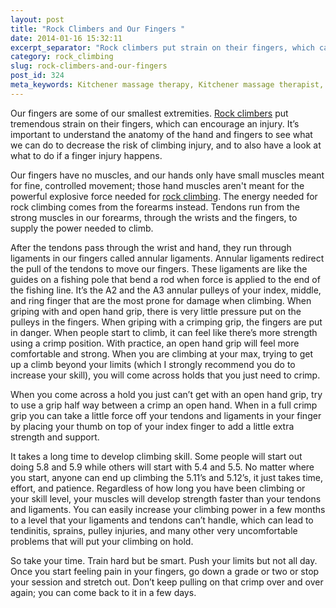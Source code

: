 ```yaml
---
layout: post
title: "Rock Climbers and Our Fingers "
date: 2014-01-16 15:32:11
excerpt_separator: "Rock climbers put strain on their fingers, which can encourage an injury. It’s important to understand  what to do if a finger injury happens."
category: rock_climbing
slug: rock-climbers-and-our-fingers
post_id: 324
meta_keywords: Kitchener massage therapy, Kitchener massage therapist, massage therapist Kitchener , massage therapy Kitchener, Kitchener registered massage therapy, Kitchener registered massage therapist, registered massage therapist Kitchener , registered massage therapy Kitchener, Deep tissue massage, massage, sports massage, Kitchener sports massage, massage therapy, massage therapist, registered massage therapist, registered massage therapy, climbing injury, finger injury,  
---
```

<p>Our fingers are some of our smallest extremities. <a title="Rock Climbing Articles" href="{{site.url}}/knowledge-centre/rock-climbing/index.html" >Rock climbers</a> put tremendous strain on their fingers, which can encourage an injury. It’s important to understand the anatomy of the hand and fingers to see what we can do to decrease the risk of climbing injury, and to also have a look at what to do if a finger injury happens.

</p>

<p>Our fingers have no muscles, and our hands only have small muscles meant for fine, controlled movement; those hand muscles aren't meant for the powerful explosive force needed for <a title="Rock Climbing as a Lifestyle" href="{{site.url}}/about/rock-climbing-as-a-lifestyle/index.html">rock climbing</a>. The energy needed for rock climbing comes from the forearms instead. Tendons run from the strong muscles in our forearms, through the wrists and the fingers, to supply the power needed to climb.</p>

<p>After the tendons pass through the wrist and hand, they run through ligaments in our fingers called annular ligaments. Annular ligaments redirect the pull of the tendons to move our fingers. These ligaments are like the guides on a fishing pole that bend a rod when force is applied to the end of the fishing line. It’s the A2 and the A3 annular pulleys of your index, middle, and ring finger that are the most prone for damage when climbing. When griping with and open hand grip, there is very little pressure put on the pulleys in the fingers. When griping with a crimping grip, the fingers are put in danger.
When people start to climb, it can feel like there’s more strength using a crimp position. With practice, an open hand grip will feel more comfortable and strong. When you are climbing at your max, trying to get up a climb beyond your limits (which I strongly recommend you do to increase your skill), you will come across holds that you just need to crimp.</p>

<p>When you come across a hold you just can’t get with an open hand grip, try to use a grip half way between a crimp an open hand. When in a full crimp grip you can take a little force off your tendons and ligaments in your finger by placing your thumb on top of your index finger to add a little extra strength and support.</p>

<p>It takes a long time to develop climbing skill. Some people will start out doing 5.8 and 5.9 while others will start with 5.4 and 5.5. No matter where you start, anyone can end up climbing the 5.11’s and 5.12’s, it just takes time, effort, and patience.
Regardless of how long you have been climbing or your skill level, your muscles will develop strength faster than your tendons and ligaments. You can easily increase your climbing power in a few months to a level that your ligaments and tendons can’t handle, which can lead to tendinitis, sprains, pulley injuries, and many other very uncomfortable problems that will put your climbing on hold.</p>

<p>So take your time. Train hard but be smart. Push your limits but not all day. Once you start feeling pain in your fingers, go down a grade or two or stop your session and stretch out. Don’t keep pulling on that crimp over and over again; you can come back to it in a few days.</p>
